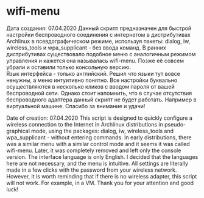 # wifi-menu
Дата создания: 07.04.2020
Данный скрипт предназначен для быстрой настройки беспроводного соединения с интернетом в дистрибутивах Archlinux в псевдографическом режиме, используя пакеты: dialog, iw, wireless_tools и wpa_supplicant - без ввода команд.
В ранних дистрибутивах существовало подобное меню с аналогичным режимом управления и кажется она называлась wifi-menu. Позже её совсем убрали и оставили только консольную версию.  
Язык интерфейса - только английский. Решил что языки тут вовсе ненужны, а меню интуитивно понятно.
Все настройки буквально осуществляются в несколько кликов с вводом пароля от вашей беспроводной сети.
Однако стоит напомнить, что в случае отсутствия беспроводного адаптера данный скрипт не будет работать.
Например в виртуальной машине.
Спасибо за внимание и удачи!

Date of creation: 07.04.2020
This script is designed to quickly configure a wireless connection to the Internet in Archlinux distributions in pseudo-graphical mode, using the packages: dialog, iw, wireless_tools and wpa_supplicant - without entering commands.
In early distributions, there was a similar menu with a similar control mode and it seems it was called wifi-menu. Later, it was completely removed and left only the console version.
The interface language is only English. I decided that the languages here are not necessary, and the menu is intuitive.
All settings are literally made in a few clicks with the password from your wireless network.
However, it is worth reminding that if there is no wireless adapter, this script will not work.
For example, in a VM.
Thank you for your attention and good luck!
